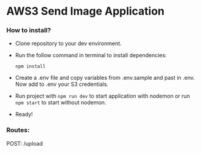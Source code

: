 # AWS3 Send Image Application

### How to install?

- Clone repository to your dev environment.
- Run the follow command in terminal to install dependencies:

  ```npm install```

- Create a .env file and copy variables from .env.sample and past in .env. Now add to .env your S3 credentials.
- Run project with `npm run dev` to start application with nodemon or run `npm start` to start without nodemon.
- Ready!

### Routes:

POST: /upload
